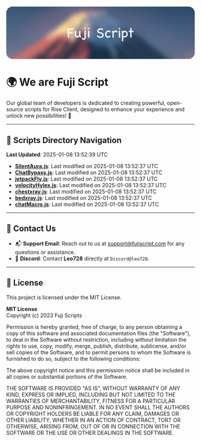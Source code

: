 ![Banner](.github/b.webp)

# 🌍 **We are Fuji Script**

Our global team of developers is dedicated to creating powerful, open-source scripts for Rise Client, designed to enhance your experience and unlock new possibilities! 🌟

---
<!-- SCRIPTS_NAVIGATION_START -->
## 📂 **Scripts Directory Navigation**

**Last Updated**: 2025-01-08 13:52:39 UTC

- **[SilentAura.js](scripts/SilentAura.js)**: Last modified on 2025-01-08 13:52:37 UTC
- **[ChatBypass.js](scripts/ChatBypass.js)**: Last modified on 2025-01-08 13:52:37 UTC
- **[jetpackFly.js](scripts/jetpackFly.js)**: Last modified on 2025-01-08 13:52:37 UTC
- **[velocityHylex.js](scripts/velocityHylex.js)**: Last modified on 2025-01-08 13:52:37 UTC
- **[chestxray.js](scripts/chestxray.js)**: Last modified on 2025-01-08 13:52:37 UTC
- **[bedxray.js](scripts/bedxray.js)**: Last modified on 2025-01-08 13:52:37 UTC
- **[chatMacro.js](scripts/chatMacro.js)**: Last modified on 2025-01-08 13:52:37 UTC

<!-- SCRIPTS_NAVIGATION_END -->

---

## 💬 **Contact Us**  
- 📬 **Support Email**: Reach out to us at [support@fujiscript.com](mailto:support@fujiscript.com) for any questions or assistance.  
- 💬 **Discord**: Contact **Leo728** directly at `Discord@leo728`.

---

## 📜 **License**

This project is licensed under the MIT License.  

**MIT License**  
Copyright (c) 2023 Fuji Scripts  

Permission is hereby granted, free of charge, to any person obtaining a copy of this software and associated documentation files (the "Software"), to deal in the Software without restriction, including without limitation the rights to use, copy, modify, merge, publish, distribute, sublicense, and/or sell copies of the Software, and to permit persons to whom the Software is furnished to do so, subject to the following conditions:  

The above copyright notice and this permission notice shall be included in all copies or substantial portions of the Software.  

THE SOFTWARE IS PROVIDED "AS IS", WITHOUT WARRANTY OF ANY KIND, EXPRESS OR IMPLIED, INCLUDING BUT NOT LIMITED TO THE WARRANTIES OF MERCHANTABILITY, FITNESS FOR A PARTICULAR PURPOSE AND NONINFRINGEMENT. IN NO EVENT SHALL THE AUTHORS OR COPYRIGHT HOLDERS BE LIABLE FOR ANY CLAIM, DAMAGES OR OTHER LIABILITY, WHETHER IN AN ACTION OF CONTRACT, TORT OR OTHERWISE, ARISING FROM, OUT OF OR IN CONNECTION WITH THE SOFTWARE OR THE USE OR OTHER DEALINGS IN THE SOFTWARE.  
